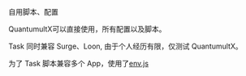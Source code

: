 自用脚本、配置

QuantumultX可以直接使用，所有配置以及脚本。

Task 同时兼容 Surge、Loon, 由于个人经历有限，仅测试 QuantumultX。

为了 Task 脚本兼容多个 App，使用了[env.js](https://github.com/chavyleung/scripts/blob/master/Env.js)